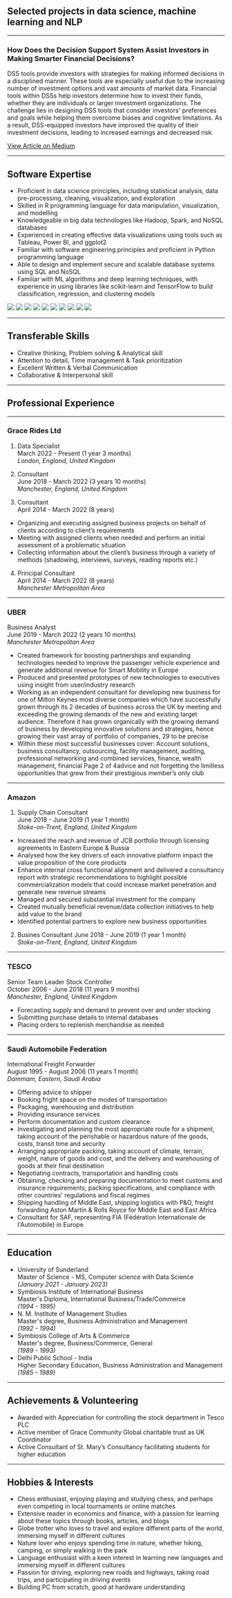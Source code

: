 ## Selected projects in data science, machine learning and NLP

--- 
### How Does the Decision Support System Assist Investors in Making Smarter Financial Decisions?

DSS tools provide investors with strategies for making informed decisions in a disciplined manner. These tools are especially useful due to the increasing number of investment options and vast amounts of market data. Financial tools within DSSs help investors determine how to invest their funds, whether they are individuals or larger investment organizations. The challenge lies in designing DSS tools that consider investors' preferences and goals while helping them overcome biases and cognitive limitations. As a result, DSS-equipped investors have improved the quality of their investment decisions, leading to increased earnings and decreased risk.

<a href="https://medium.com/@kmsibu/how-does-the-decision-support-system-assist-investors-in-making-smarter-financial-decisions-5f17f8d885a" target="_blank">View Article on Medium</a>

---

## Software Expertise
- Proficient in data science principles, including statistical analysis, data pre-processing, cleaning, visualization, and exploration
- Skilled in R programming language for data manipulation, visualization, and modelling
- Knowledgeable in big data technologies like Hadoop, Spark, and NoSQL databases
- Experienced in creating effective data visualizations using tools such as Tableau, Power BI, and ggplot2
- Familiar with software engineering principles and proficient in Python programming language
- Able to design and implement secure and scalable database systems using SQL and NoSQL
- Familiar with ML algorithms and deep learning techniques, with experience in using libraries like scikit-learn and TensorFlow to build classification, regression, and clustering models

[![](https://img.shields.io/badge/R-276DC3?style=for-the-badge&logo=r&logoColor=white)](#) [![](https://img.shields.io/badge/Python-14354C?style=for-the-badge&logo=python&logoColor=white)](#) [![](https://img.shields.io/badge/TensorFlow-FF6F00?style=for-the-badge&logo=tensorflow&logoColor=white)](#) [![](https://img.shields.io/badge/SQL-07405E?style=for-the-badge&logo=sqlite&logoColor=white)](#) [![](https://img.shields.io/badge/NoSQL-4EA94B?style=for-the-badge&logo=mongodb&logoColor=white)](#) [![](https://img.shields.io/badge/Apache%20Hadoop-66CCFF?style=for-the-badge&logo=apachehadoop&logoColor=black)](#) [![](https://img.shields.io/badge/Spark%20AR-FF5C83?style=for-the-badge&logo=Spark%20AR&logoColor=white)](#) [![](https://img.shields.io/badge/Tableau-E97627?style=for-the-badge&logo=Tableau&logoColor=white)](#) [![](https://img.shields.io/badge/scikit--learn-%23F7931E.svg?style=for-the-badge&logo=scikit-learn&logoColor=white)](#) [![](https://img.shields.io/badge/power_bi-F2C811?style=for-the-badge&logo=powerbi&logoColor=black)](#)


---

## Transferable Skills
- Creative thinking, Problem solving & Analytical skill
- Attention to detail, Time management & Task prioritization
- Excellent Written & Verbal Communication
- Collaborative & Interpersonal skill


---

## Professional Experience

---

### Grace Rides Ltd
1. Data Specialist <br>
March 2022 - Present (1 year 3 months) <br>
_London, England, United Kingdom_ <br>

2. Consultant <br>
June 2018 - March 2022 (3 years 10 months) <br>
_Manchester, England, United Kingdom_ <br>

3. Consultant <br>
April 2014 - March 2022 (8 years) <br>
- Organizing and executing assigned business projects on behalf of clients according to client’s requirements
- Meeting with assigned clients when needed and perform an initial assessment of a problematic situation
- Collecting information about the client’s business through a variety of methods (shadowing, interviews, surveys, reading reports etc.)

4. Principal Consultant <br>
April 2014 - March 2022 (8 years) <br>
_Manchester Metropolitan Area_ <br>

---

### UBER
Business Analyst <br>
June 2019 - March 2022 (2 years 10 months) <br>
_Manchester Metropolitan Area_ <br>
- Created framework for boosting partnerships and expanding technologies needed to improve the passenger vehicle experience and generate additional revenue for Smart Mobility in Europe
- Produced and presented prototypes of new technologies to executives using insight from user/industry research
- Working as an independent consultant for developing new business for one of Milton Keynes most diverse companies which have successfully grown through its 2 decades of business across the UK by meeting and exceeding the growing demands of the new and existing target audience. Therefore it has grown organically with the growing demand of business by developing innovative solutions and strategies, hence growing their vast array of portfolio of companies, 29 to be precise
- Within these most successful businesses cover: Account solutions, business consultancy, outsourcing, facility management, auditing, professional networking and combined services, finance, wealth management, financial Page 2 of 4advice and not forgetting the limitless opportunities that grew from their prestigious member’s only club

---

### Amazon
1. Supply Chain Consultant <br>
June 2018 - June 2019 (1 year 1 month) <br>
_Stoke-on-Trent, England, United Kingdom_ <br>
- Increased the reach and revenue of JCB portfolio through licensing agreements in Eastern Europe & Russia
- Analysed how the key drivers of each innovative platform impact the value proposition of the core products
- Enhance internal cross functional alignment and delivered a consultancy report with strategic recommendations to highlight possible commercialization models that could increase market penetration and generate new revenue streams
- Managed and secured substantial investment for the company
- Created mutually beneficial revenue/data collection initiatives to help add value to the brand
- Identified potential partners to explore new business opportunities

2. Busines Consultant
June 2018 - June 2019 (1 year 1 month) <br>
_Stoke-on-Trent, England, United Kingdom_ <br>


---

### TESCO
Senior Team Leader Stock Controller <br>
October 2006 - June 2018 (11 years 9 months) <br>
_Manchester, England, United Kingdom_ <br>

- Forecasting supply and demand to prevent over and under stocking
- Submitting purchase details to internal databases
- Placing orders to replenish merchandise as needed

---

### Saudi Automobile Federation
International Freight Forwarder <br>
August 1995 - August 2006 (11 years 1 month) <br>
_Dammam, Eastern, Saudi Arabia_ <br>

- Offering advice to shipper
- Booking fright space on the modes of transportation
- Packaging, warehousing and distribution
- Providing insurance services
- Perform documentation and custom clearance
- Investigating and planning the most appropriate route for a shipment, taking account of the perishable or hazardous nature of the goods, costs, transit time and security
- Arranging appropriate packing, taking account of climate, terrain, weight, nature of goods and cost, and the delivery and warehousing of goods at their final destination
- Negotiating contracts, transportation and handling costs
- Obtaining, checking and preparing documentation to meet customs and insurance requirements, packing specifications, and compliance with other countries' regulations and fiscal regimes
- Shipping handling of Middle East, shipping logistics with P&O, freight forwarding Aston Martin & Rolls Royce for Middle East and East Africa
- Consultant for SAF, representing FIA (Fédération Internationale de l'Automobile) in Europe

---

## Education
- University of Sunderland <br>
Master of Science - MS, Computer science with Data Science <br>
_(January 2021 - January 2023)_ <br>
- Symbiosis Institute of International Business <br>
Master's Diploma, International Business/Trade/Commerce <br>
_(1994 - 1995)_ <br>
- N. M. Institute of Management Studies <br>
Master's degree, Business Administration and Management <br>
_(1992 - 1994)_ <br>
- Symbiosis College of Arts & Commerce <br>
Master's degree, Business/Commerce, General <br>
_(1989 - 1993)_ <br>
- Delhi Public School - India <br>
Higher Secondary Education, Business Administration and Management <br>
_(1985 - 1989)_ <br>

---

## Achievements & Volunteering
- Awarded with Appreciation for controlling the stock department in Tesco PLC
- Active member of Grace Community Global charitable trust as UK Coordinator
- Active Consultant of St. Mary’s Consultancy facilitating students for higher education


---

## Hobbies & Interests
- Chess enthusiast, enjoying playing and studying chess, and perhaps even competing in local tournaments or online matches
- Extensive reader in economics and finance, with a passion for learning about these topics through books, articles, and blogs
- Globe trotter who loves to travel and explore different parts of the world, immersing myself in different cultures
- Nature lover who enjoys spending time in nature, whether hiking, camping, or simply walking in the park
- Language enthusiast with a keen interest in learning new languages and immersing myself in different cultures
- Passion for driving, exploring new roads and highways, taking road trips, and participating in driving events
- Building PC from scratch, good at hardware understanding
